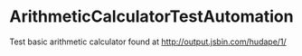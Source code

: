 # ArithmeticCalculatorTestAutomation
Test basic arithmetic calculator found at http://output.jsbin.com/hudape/1/
